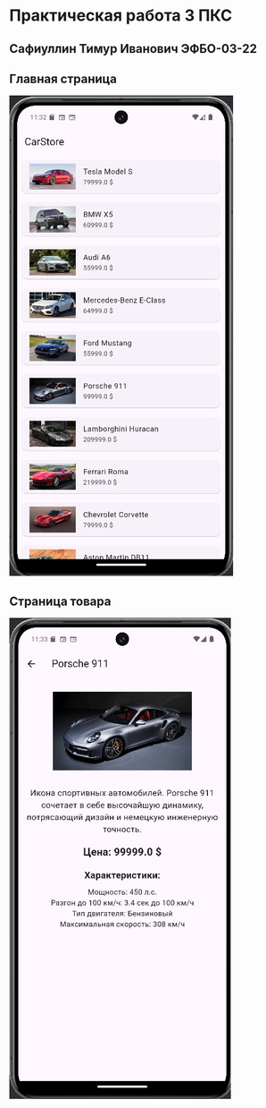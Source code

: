 # Практическая работа 3 ПКС

## Сафиуллин Тимур Иванович ЭФБО-03-22

## Главная страница
![Главная страница](https://github.com/SafiullinT/pks_3/blob/master/images/1.jpg)
## Страница товара
![Страница товара](https://github.com/SafiullinT/pks_3/blob/master/images/2.jpg)
